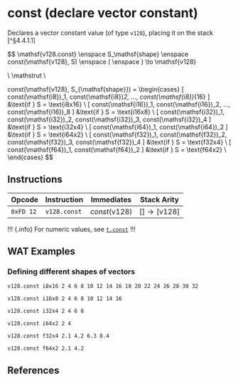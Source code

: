
# const (declare vector constant)

Declares a vector constant value (of type `v128`), placing it on the stack [^§4.4.1.1]

$$
\mathsf{v128.const} \enspace
S_\mathsf{shape} \enspace
const(\mathsf{v128}, S)
\enspace
( \enspace ) \to \mathsf{v128}

\\
\mathstrut
\\

const(\mathsf{v128}, S_{\mathsf{shape}}) = 
\begin{cases}
  [ const(\mathsf{i8})_1, const(\mathsf{i8})_2, ..., const(\mathsf{i8})_{16} ]
    &\text{if } S = \text{i8x16} \\
  [ const(\mathsf{i16})_1, const(\mathsf{i16})_2, ..., const(\mathsf{i16})_8 ]
    &\text{if } S = \text{i16x8} \\
  [ const(\mathsf{i32})_1, const(\mathsf{i32})_2, const(\mathsf{i32})_3, const(\mathsf{i32})_4 ]
    &\text{if } S = \text{i32x4} \\
  [ const(\mathsf{i64})_1, const(\mathsf{i64})_2 ]
    &\text{if } S = \text{i64x2} \\
  [ const(\mathsf{f32})_1, const(\mathsf{f32})_2, const(\mathsf{f32})_3, const(\mathsf{f32})_4 ]
    &\text{if } S = \text{f32x4} \\
  [ const(\mathsf{f64})_1, const(\mathsf{f64})_2 ]
    &\text{if } S = \text{f64x2} \\
\end{cases}
$$



## Instructions

| Opcode    | Instruction  | Immediates     | Stack Arity |
|-----------|--------------|----------------|-------------|
| `0xFD 12` | `v128.const` | $const(\mathsf{v128})$ | $[ ] \to [ \mathsf{v128} ]$ |

!!! {.info}
For numeric values, see [`t.const`](../numeric/const.md)
!!!



## WAT Examples

### Defining different shapes of vectors

```wasm
v128.const i8x16 2 4 6 8 10 12 14 16 18 20 22 24 26 28 30 32

v128.const i16x8 2 4 6 8 10 12 14 16

v128.const i32x4 2 4 6 8

v128.const i64x2 2 4

v128.const f32x4 2.1 4.2 6.3 8.4

v128.const f64x2 2.1 4.2
```


## References

[^§2.4.2]: _WebAssembly Core Specification, Structure, Vector Instructions_ - <https://webassembly.github.io/spec/core/bikeshed/#vector-instructions%E2%91%A0>
[^§4.4.3.1]: _WebAssembly Core Specification, Execution, Vector Instructions, v128.const c_ - <https://webassembly.github.io/spec/core/bikeshed/#-hrefsyntax-valtypemathsfv128mathsfhrefsyntax-instr-vecmathsfconstc%E2%91%A0>

